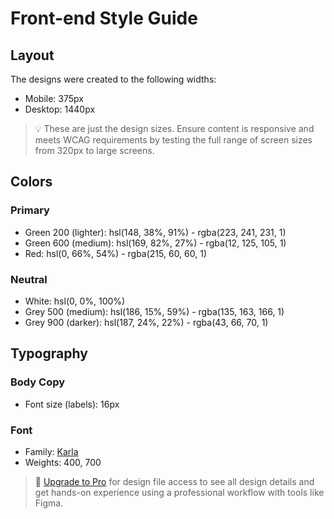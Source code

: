 # Front-end Style Guide

## Layout

The designs were created to the following widths:

- Mobile: 375px
- Desktop: 1440px

> 💡 These are just the design sizes. Ensure content is responsive and meets WCAG requirements by testing the full range of screen sizes from 320px to large screens.

## Colors

### Primary

- Green 200 (lighter): hsl(148, 38%, 91%) - rgba(223, 241, 231, 1)
- Green 600 (medium): hsl(169, 82%, 27%) - rgba(12, 125, 105, 1)
- Red: hsl(0, 66%, 54%) - rgba(215, 60, 60, 1)
### Neutral

- White: hsl(0, 0%, 100%)
- Grey 500 (medium): hsl(186, 15%, 59%) -  rgba(135, 163, 166, 1)
- Grey 900 (darker): hsl(187, 24%, 22%) - rgba(43, 66, 70, 1)

## Typography

### Body Copy

- Font size (labels): 16px

### Font

- Family: [Karla](https://fonts.google.com/specimen/Karla)
- Weights: 400, 700

> 💎 [Upgrade to Pro](https://www.frontendmentor.io/pro?ref=style-guide) for design file access to see all design details and get hands-on experience using a professional workflow with tools like Figma.